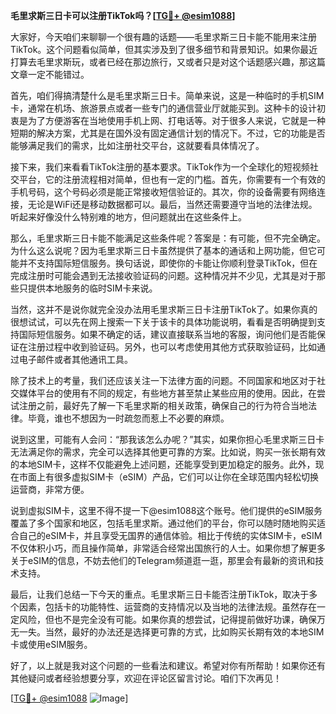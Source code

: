 **毛里求斯三日卡可以注册TikTok吗？[[TG💪+ @esim1088](https://t.me/s/esim1088)]**

大家好，今天咱们来聊聊一个很有趣的话题——毛里求斯三日卡能不能用来注册TikTok。这个问题看似简单，但其实涉及到了很多细节和背景知识。如果你最近打算去毛里求斯玩，或者已经在那边旅行，又或者只是对这个话题感兴趣，那这篇文章一定不能错过。

首先，咱们得搞清楚什么是毛里求斯三日卡。简单来说，这是一种临时的手机SIM卡，通常在机场、旅游景点或者一些专门的通信营业厅就能买到。这种卡的设计初衷是为了方便游客在当地使用手机上网、打电话等。对于很多人来说，它就是一种短期的解决方案，尤其是在国外没有固定通信计划的情况下。不过，它的功能是否能够满足我们的需求，比如注册社交平台，这就要看具体情况了。

接下来，我们来看看TikTok注册的基本要求。TikTok作为一个全球化的短视频社交平台，它的注册流程相对简单，但也有一定的门槛。首先，你需要有一个有效的手机号码，这个号码必须是能正常接收短信验证的。其次，你的设备需要有网络连接，无论是WiFi还是移动数据都可以。最后，当然还需要遵守当地的法律法规。听起来好像没什么特别难的地方，但问题就出在这些条件上。

那么，毛里求斯三日卡能不能满足这些条件呢？答案是：有可能，但不完全确定。为什么这么说呢？因为毛里求斯三日卡虽然提供了基本的通话和上网功能，但它可能并不支持国际短信服务。换句话说，即使你的卡能让你顺利登录TikTok，但在完成注册时可能会遇到无法接收验证码的问题。这种情况并不少见，尤其是对于那些只提供本地服务的临时SIM卡来说。

当然，这并不是说你就完全没办法用毛里求斯三日卡注册TikTok了。如果你真的很想试试，可以先在网上搜索一下关于该卡的具体功能说明，看看是否明确提到支持国际短信服务。如果不确定的话，建议直接联系当地的客服，询问他们是否能保证在注册过程中收到验证码。另外，也可以考虑使用其他方式获取验证码，比如通过电子邮件或者其他通讯工具。

除了技术上的考量，我们还应该关注一下法律方面的问题。不同国家和地区对于社交媒体平台的使用有不同的规定，有些地方甚至禁止某些应用的使用。因此，在尝试注册之前，最好先了解一下毛里求斯的相关政策，确保自己的行为符合当地法律。毕竟，谁也不想因为一时疏忽而惹上不必要的麻烦。

说到这里，可能有人会问：“那我该怎么办呢？”其实，如果你担心毛里求斯三日卡无法满足你的需求，完全可以选择其他更可靠的方案。比如说，购买一张长期有效的本地SIM卡，这样不仅能避免上述问题，还能享受到更加稳定的服务。此外，现在市面上有很多虚拟SIM卡（eSIM）产品，它们可以让你在全球范围内轻松切换运营商，非常方便。

说到虚拟SIM卡，这里不得不提一下@esim1088这个账号。他们提供的eSIM服务覆盖了多个国家和地区，包括毛里求斯。通过他们的平台，你可以随时随地购买适合自己的eSIM卡，并且享受无国界的通信体验。相比于传统的实体SIM卡，eSIM不仅体积小巧，而且操作简单，非常适合经常出国旅行的人士。如果你想了解更多关于eSIM的信息，不妨去他们的Telegram频道逛一逛，那里会有最新的资讯和技术支持。

最后，让我们总结一下今天的重点。毛里求斯三日卡能否注册TikTok，取决于多个因素，包括卡的功能特性、运营商的支持情况以及当地的法律法规。虽然存在一定风险，但也不是完全没有可能。如果你真的想尝试，记得提前做好功课，确保万无一失。当然，最好的办法还是选择更可靠的方式，比如购买长期有效的本地SIM卡或使用eSIM服务。

好了，以上就是我对这个问题的一些看法和建议。希望对你有所帮助！如果你还有其他疑问或者经验想要分享，欢迎在评论区留言讨论。咱们下次再见！

[[TG💪+ @esim1088](https://t.me/s/esim1088) ![Image](https://i.postimg.cc/4NQfJmqS/Snipaste-2025-05-13-00-14-12.png)]